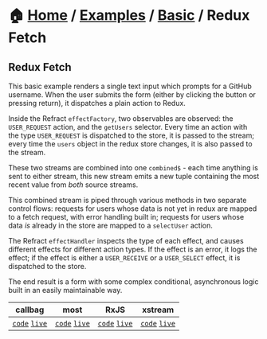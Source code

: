 # 🏠 [Home](../../../) / [Examples](../../) / [Basic](../) / Redux Fetch

## Redux Fetch

This basic example renders a single text input which prompts for a GitHub username. When the user submits the form (either by clicking the button or pressing return), it dispatches a plain action to Redux.

Inside the Refract `effectFactory`, two observables are observed: the `USER_REQUEST` action, and the `getUsers`  selector. Every time an action with the type `USER_REQUEST` is dispatched to the store, it is passed to the stream; every time the `users` object in the redux store changes, it is also passed to the stream.

These two streams are combined into one `combined$` - each time anything is sent to either stream, this new stream emits a new tuple containing the most recent value from _both_ source streams.

This combined stream is piped through various methods in two separate control flows: requests for users whose data is not yet in redux are mapped to a fetch request, with error handling built in; requests for users whose data _is_ already in the store are mapped to a `selectUser` action.

The Refract `effectHandler` inspects the type of each effect, and causes different effects for different action types. If the effect is an error, it logs the effect; if the effect is either a `USER_RECEIVE` or a `USER_SELECT` effect, it is dispatched to the store.

The end result is a form with some complex conditional, asynchronous logic built in an easily maintainable way.

| callbag | most | RxJS | xstream |
| --- | --- | --- | --- |
| [`code`](./basic/redux-fetch/callbag) [`live`](https://stackblitz.com/github/troch/refract/tree/master/examples/basic/redux-fetch/callbag) | [`code`](./basic/redux-fetch/most) [`live`](https://stackblitz.com/github/troch/refract/tree/master/examples/basic/redux-fetch/most)  | [`code`](./basic/redux-fetch/rxjs) [`live`](https://stackblitz.com/github/troch/refract/tree/master/examples/basic/redux-fetch/rxjs)  | [`code`](./basic/redux-fetch/xstream) [`live`](https://stackblitz.com/github/troch/refract/tree/master/examples/basic/redux-fetch/xstream)  |
